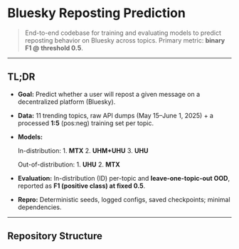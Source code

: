 # Bluesky Reposting Prediction

> End-to-end codebase for training and evaluating models to predict reposting behavior on Bluesky across topics. Primary metric: **binary F1 @ threshold 0.5**.

---

## TL;DR
- **Goal:** Predict whether a user will repost a given message on a decentralized platform (Bluesky).
- **Data:** 11 trending topics, raw API dumps (May 15–June 1, 2025) + a processed **1:5** (pos:neg) training set per topic.
- **Models:**
  
  In-distribution: 1. **MTX** 2. **UHM+UHU** 3. **UHU**
  
  Out-of-distribution: 1. **UHU** 2. **MTX**
- **Evaluation:** In-distribution (ID) per-topic and **leave-one-topic-out OOD**, reported as **F1 (positive class) at fixed 0.5**.
- **Repro:** Deterministic seeds, logged configs, saved checkpoints; minimal dependencies.

---

## Repository Structure
